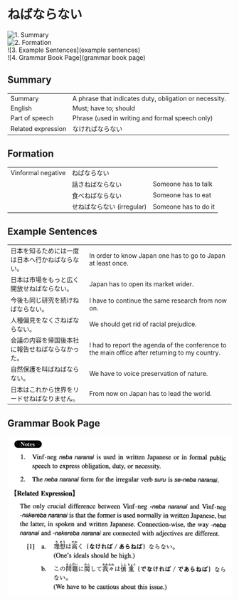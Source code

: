 # ねばならない

![1. Summary](summary)<br>
![2. Formation](formation)<br>
![3. Example Sentences](example sentences)<br>
![4. Grammar Book Page](grammar book page)<br>


## Summary

<table><tr>   <td>Summary</td>   <td>A phrase that indicates duty, obligation or necessity.</td></tr><tr>   <td>English</td>   <td>Must; have to; should</td></tr><tr>   <td>Part of speech</td>   <td>Phrase (used in writing and formal speech only)</td></tr><tr>   <td>Related expression</td>   <td>なければならない</td></tr></table>

## Formation

<table class="table"><tbody><tr class="tr head"><td class="td"><span class="bold">Vinformal negative</span></td><td class="td"><span class="concept">ねばならない</span></td><td class="td"></td></tr><tr class="tr"><td class="td"></td><td class="td"><span>話さ</span><span class="concept">ねばならない</span></td><td class="td"><span>Someone has to talk</span></td></tr><tr class="tr"><td class="td"></td><td class="td"><span>食べ</span><span class="concept">ねばならない</span></td><td class="td"><span>Someone has to eat</span></td></tr><tr class="tr"><td class="td"></td><td class="td"><span>せ</span><span class="concept">ねばならない</span> <span>(irregular)</span> </td><td class="td"><span>Someone has to do it</span></td></tr></tbody></table>

## Example Sentences

<table><tr>   <td>日本を知るためには一度は日本へ行かねばならない。</td>   <td>In order to know Japan one has to go to Japan at least once.</td></tr><tr>   <td>日本は市場をもっと広く開放せねばならない。</td>   <td>Japan has to open its market wider.</td></tr><tr>   <td>今後も同じ研究を続けねばならない。</td>   <td>I have to continue the same research from now on.</td></tr><tr>   <td>人種偏見をなくさねばならない。</td>   <td>We should get rid of racial prejudice.</td></tr><tr>   <td>会議の内容を帰国後本社に報告せねばならなかった。</td>   <td>I had to report the agenda of the conference to the main office after returning to my country.</td></tr><tr>   <td>自然保護を叫ばねばならない。</td>   <td>We have to voice preservation of nature.</td></tr><tr>   <td>日本はこれから世界をリードせねばなりません。</td>   <td>From now on Japan has to lead the world.</td></tr></table>

## Grammar Book Page

![](../img/Intermediateねばならない.png)

